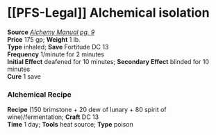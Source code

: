 # [[PFS-Legal]] Alchemical isolation

**Source** [_Alchemy Manual pg. 9_](http://paizo.com/products/btpy959n?Pathfinder-Player-Companion-Alchemy-Manual)  
**Price** 175 gp; **Weight** 1 lb.  
**Type** inhaled; **Save** Fortitude DC 13  
**Frequency** 1/minute for 2 minutes  
**Initial Effect** deafened for 10 minutes; **Secondary Effect** blinded for 10 minutes  
**Cure** 1 save

### Alchemical Recipe

**Recipe** (150 brimstone + 20 dew of lunary + 80 spirit of wine)/fermentation; **Craft** DC 13  
**Time** 1 day; **Tools** heat source; **Type** poison